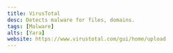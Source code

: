 ```yaml
---
title: VirusTotal
desc: Detects malware for files, domains.
tags: [Malware]
alts: [Yara]
website: https://www.virustotal.com/gui/home/upload
---
```

